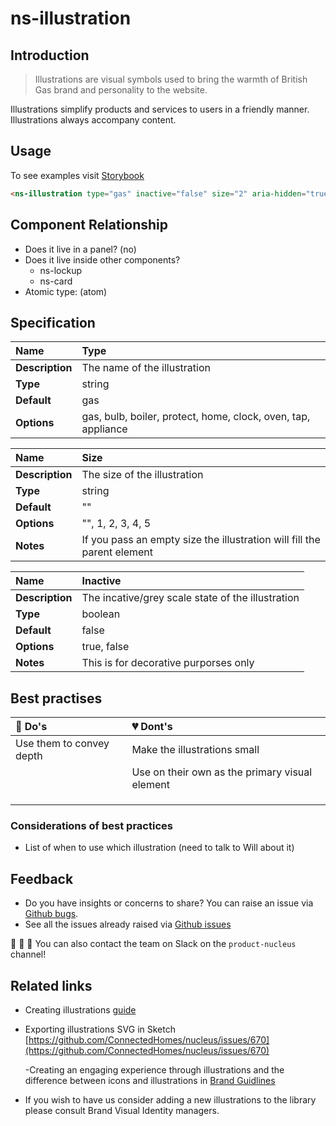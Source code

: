 # ns-illustration

## Introduction

> Illustrations are visual symbols used to bring the warmth of British Gas brand and personality to the website.

Illustrations simplify products and services to users in a friendly manner. Illustrations always accompany content.

## Usage

To see examples visit [Storybook](https://nucleus.bgdigital.xyz/demo/index.html?path=/story/ns-illustrations--gas)

```html
<ns-illustration type="gas" inactive="false" size="2" aria-hidden="true"></ns-illustration>
```

## Component Relationship

* Does it live in a panel? \(no\)
* Does it live inside other components?
  * ns-lockup
  * ns-card
* Atomic type: \(atom\)

## Specification

| **Name** | Type |
| :--- | :--- |
| **Description** | The name of the illustration |
| **Type** | string |
| **Default** | gas |
| **Options** | gas, bulb, boiler, protect, home, clock, oven, tap, appliance |

| **Name** | Size |
| :--- | :--- |
| **Description** | The size of the illustration |
| **Type** | string |
| **Default** | "" |
| **Options** | "", 1, 2, 3, 4, 5 |
| **Notes** | If you pass an empty size the illustration will fill the parent element |

| **Name** | Inactive |
| :--- | :--- |
| **Description** | The incative/grey scale state of the illustration |
| **Type** | boolean |
| **Default** | false |
| **Options** | true, false |
| **Notes** | This is for decorative purporses only |

## Best practises

| 💚 Do's | 💔 Dont's |
| :--- | :--- |
| Use them to convey depth | Make the illustrations small |
| | Use on their own as the primary visual element |
| | |
| | |
| | |

### Considerations of best practices

* List of when to use which illustration \(need to talk to Will about it\)

## Feedback

* Do you have insights or concerns to share? You can raise an issue via [Github bugs](https://github.com/ConnectedHomes/nucleus/issues/new?assignees=&labels=Bug&template=a--bug-report.md&title=[bug]%20[ns-illustration]).
* See all the issues already raised via [Github issues](https://github.com/connectedHomes/nucleus/issues?utf8=%E2%9C%93&q=is%3Aopen+is%3Aissue+label%3ABug+[ns-illustration])

💩 🎉 🦄 You can also contact the team on Slack on the `product-nucleus` channel!

## Related links

* Creating illustrations [guide](https://centrica.frontify.com/document/158#/illustrations/creating-illustrations)
* Exporting illustrations SVG in Sketch [https://github.com/ConnectedHomes/nucleus/issues/670](https://github.com/ConnectedHomes/nucleus/issues/670)

  -Creating an engaging experience through illustrations and the difference between icons and illustrations in [Brand Guidlines](https://centrica.frontify.com/d/6307mViOlfHB/visual-identity#/illustrations/creating-an-engaging-experience-through-illustration)

* If you wish to have us consider adding a new illustrations to the library please consult Brand Visual Identity managers.
